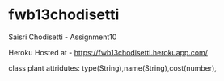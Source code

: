 # fwb13chodisetti

Saisri Chodisetti - Assignment10

Heroku Hosted at - https://fwb13chodisetti.herokuapp.com/

class plant attridutes: type(String),name(String),cost(number),